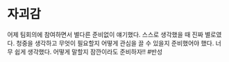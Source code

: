 # 자괴감
어제 팀회의에 참여하면서 별다른 준비없이 얘기했다. 스스로 생각했을 때 진짜 별로였다. 청중을 생각하고 무엇이 필요할지 어떻게 관심을 끌 수 있을지 준비했어야 했다. 너무 쉽게 생각했다. 어떻게 말할지 잠깐이라도 준비하자!!
#반성
